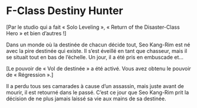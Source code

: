 # F-Class Destiny Hunter
[Par le studio qui a fait « Solo Leveling », « Return of the Disaster-Class Hero » et bien d’autres !]

Dans un monde où la destinée de chacun décide tout, Seo Kang-Rim est né avec la pire destinée qui existe. Il s’est éveillé en tant que chasseur, mais il se situait tout en bas de l’échelle. Un jour, il a été pris en embuscade et…

[Le pouvoir de « Vol de destinée » a été activé. Vous avez obtenu le pouvoir de « Régression ».]

Il a perdu tous ses camarades à cause d’un assassin, mais juste avant de mourir, il est retourné dans le passé. C’est ce jour que Seo Kang-Rim prit la décision de ne plus jamais laissé sa vie aux mains de sa destinée.